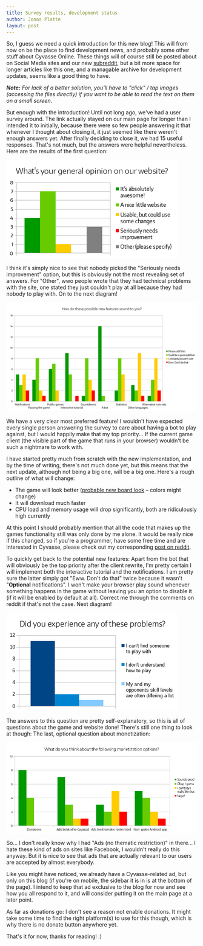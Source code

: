 ```yaml
---
title: Survey results, development status
author: Jonas Platte
layout: post
---
```


So, I guess we need a quick introduction for this new blog! This will from now on be the
place to find development news, and probably some other stuff about Cyvasse Online. These
things will of course still be posted about on Social Media sites and our new
[subreddit][], but a bit more space for longer articles like this one, and a managable
archive for development updates, seems like a good thing to have.

[subreddit]: https://www.reddit.com/r/CyvasseOnline/

*__Note:__ For lack of a better solution, you'll have to "click" / tap images (accessing
the files directly) if you want to be able to read the text on them on a small screen.*

But enough with the introduction! Until not long ago, we've had a user survey around.
The link actually stayed on our main page for longer than I intended it to initially,
because there were so few people answering it that whenever I thought about closing it,
it just seemed like there weren't enough answers yet. After finally deciding to close it,
we had 15 useful responses. That's not much, but the answers were helpful nevertheless.
Here are the results of the first question:

[![What's your general opinion on our website?](/img/survey-1.png)][img1]

[img1]: /img/survey-1.png

<!-- more -->

I think it's simply nice to see that nobody picked the "Seriously needs improvement"
option, but this is obviously not the most revealing set of answers. For "Other", wwo
people wrote that they had technical problems with the site, one stated they just
couldn't play at all because they had nobody to play with. On to the next diagram!

[![How do these possible new features sound to you?](/img/survey-2.png)][img2]

[img2]: /img/survey-2.png

We have a very clear most preferred feature! I wouldn't have expected every single
person answering the survey to care about having a bot to play against, but I would
happily make that my top priority... If the current game client (the visible part of the
game that runs in your browser) wouldn't be such a nightmare to work with.

I have started pretty much from scratch with the new implementation, and by the time of
writing, there's not much done yet, but this means that the next update, although not
being a big one, will be a big one. Here's a rough outline of what will change:

* The game will look better ([probable new board look][NewBoard] – colors might change)
* It will download much faster
* CPU load and memory usage will drop significantly, both are ridiculously high currently

At this point I should probably mention that all the code that makes up the games
functionality still was only done by me alone. It would be really nice if this changed,
so if you're a programmer, have some free time and are interested in Cyvasse, please
check out my corresponding [post on reddit][].

[NewBoard]: /img/board.svg
[post on reddit]: https://www.reddit.com/r/CyvasseOnline/comments/3jaqd0/help_wanted/

To quickly get back to the potential new features: Apart from the bot that will obviously
be the top priority after the client rewrite, I'm pretty certain I will implement both
the interactive tutorial and the notifications. I am pretty sure the latter simply got
"Eww. Don't do that" twice because it wasn't "**Optional** notifications". I won't make
your browser play sound whenever something happens in the game without leaving you an
option to disable it (if it will be enabled by default at all). Correct me through the
comments on reddit if that's not the case. Next diagram!

[![Did you experience any of these problems?](/img/survey-3.png)][img3]

[img3]: /img/survey-3.png

The answers to this question are pretty self-explanatory, so this is all of questions
about the game and website done! There's still one thing to look at though: The last,
optional question about monetization:

[![What do you think about the following monetization options?](/img/survey-4.png)][img4]

[img4]: /img/survey-4.png

So... I don't really know why I had "Ads (no thematic restriction)" in there... I hate
these kind of ads on sites like Facebook, I wouldn't really do this anyway. But it is
nice to see that ads that are actually relevant to our users are accepted by almost
everybody.

Like you might have noticed, we already have a Cyvasse-related ad, but only on this blog
(if you're on mobile, the sidebar it is in is at the bottom of the page). I intend to
keep that ad exclusive to the blog for now and see how you all respond to it, and will
consider putting it on the main page at a later point.

As far as donations go: I don't see a reason not enable donations. It might take some
time to find the right platform(s) to use for this though, which is why there is no
donate button anywhere yet.

That's it for now, thanks for reading! :)
